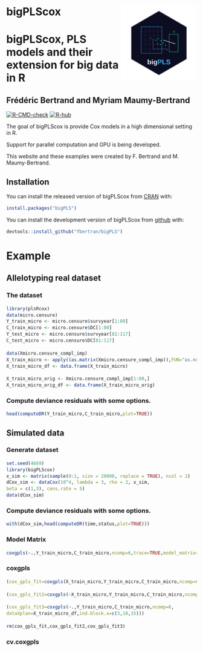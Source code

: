 <!-- README.md is generated from README.Rmd. Please edit that file -->




# bigPLScox <img src="man/figures/logo_bigPLS.svg" align="right" width="200"/>

# bigPLScox, PLS models and their extension for big data in R
## Frédéric Bertrand and Myriam Maumy-Bertrand

<!-- badges: start -->
[![R-CMD-check](https://github.com/fbertran/bigPLScox/actions/workflows/R-CMD-check.yaml/badge.svg)](https://github.com/fbertran/bigPLScox/actions/workflows/R-CMD-check.yaml)
[![R-hub](https://github.com/fbertran/bigPLScox/actions/workflows/rhub.yaml/badge.svg)](https://github.com/fbertran/bigPLScox/actions/workflows/rhub.yaml)
<!-- badges: end -->


The goal of bigPLScox is provide Cox models in a high dimensional setting in R.



Support for parallel computation and GPU is being developed.


This website and these examples were created by F. Bertrand and M. Maumy-Bertrand.

## Installation

You can install the released version of bigPLScox from [CRAN](https://CRAN.R-project.org) with:


``` r
install.packages("bigPLS")
```

You can install the development version of bigPLScox from [github](https://github.com) with:


``` r
devtools::install_github("fbertran/bigPLS")
```

# Example

## Allelotyping real dataset

### The dataset


``` r
library(plsRcox)
data(micro.censure)
Y_train_micro <- micro.censure$survyear[1:80]
C_train_micro <- micro.censure$DC[1:80]
Y_test_micro <- micro.censure$survyear[81:117]
C_test_micro <- micro.censure$DC[81:117]

data(Xmicro.censure_compl_imp)
X_train_micro <- apply((as.matrix(Xmicro.censure_compl_imp)),FUN="as.numeric",MARGIN=2)[1:80,]
X_train_micro_df <- data.frame(X_train_micro)

X_train_micro_orig <- Xmicro.censure_compl_imp[1:80,]
X_train_micro_orig_df <- data.frame(X_train_micro_orig)
```

### Compute deviance residuals with some options.


``` r
head(computeDR(Y_train_micro,C_train_micro,plot=TRUE))
```

## Simulated data

### Generate dataset


``` r
set.seed(4669)
library(bigPLScox)
x_sim <- matrix(sample(0:1, size = 20000, replace = TRUE), ncol = 2)
dCox_sim <- dataCox(10^4, lambda = 3, rho = 2, x_sim,
beta = c(1,3), cens.rate = 5)
data(dCox_sim)
```

### Compute deviance residuals with some options.


``` r
with(dCox_sim,head(computeDR(time,status,plot=TRUE)))
```

### Model Matrix


``` r
coxgpls(~.,Y_train_micro,C_train_micro,ncomp=6,trace=TRUE,model_matrix=TRUE,dataXplan = X_train_micro_orig_df,ind.block.x=c(3,10,20))
```

### coxgpls


``` r
(cox_gpls_fit=coxgpls(X_train_micro,Y_train_micro,C_train_micro,ncomp=6,ind.block.x=c(3,10,15)))

(cox_gpls_fit2=coxgpls(~X_train_micro,Y_train_micro,C_train_micro,ncomp=6,ind.block.x=c(3,10,15)))

(cox_gpls_fit3=coxgpls(~.,Y_train_micro,C_train_micro,ncomp=6,
dataXplan=X_train_micro_df,ind.block.x=c(3,10,15)))

rm(cox_gpls_fit,cox_gpls_fit2,cox_gpls_fit3)
```

### cv.coxgpls










































